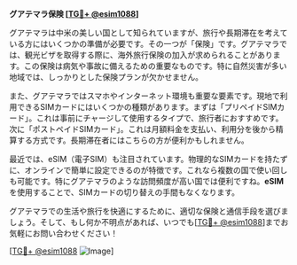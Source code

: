 **グアテマラ保険 [[TG💪+ @esim1088](https://t.me/s/esim1088)]**

グアテマラは中米の美しい国として知られていますが、旅行や長期滞在を考えている方にはいくつかの準備が必要です。その一つが「保険」です。グアテマラでは、観光ビザを取得する際に、海外旅行保険の加入が求められることがあります。この保険は病気や事故に備えるための重要なものです。特に自然災害が多い地域では、しっかりとした保険プランが欠かせません。

また、グアテマラではスマホやインターネット環境も重要な要素です。現地で利用できるSIMカードにはいくつかの種類があります。まずは「プリペイドSIMカード」。これは事前にチャージして使用するタイプで、旅行者におすすめです。次に「ポストペイドSIMカード」。これは月額料金を支払い、利用分を後から精算する方式です。長期滞在者にはこちらの方が便利かもしれません。

最近では、eSIM（電子SIM）も注目されています。物理的なSIMカードを持たずに、オンラインで簡単に設定できるのが特徴です。これなら複数の国で使い回しも可能です。特にグアテマラのような訪問頻度が高い国では便利ですね。**eSIM**を使用することで、SIMカードの切り替えの手間もなくなります。

グアテマラでの生活や旅行を快適にするために、適切な保険と通信手段を選びましょう。そして、もし何か不明点があれば、いつでも[[TG💪+ @esim1088](https://t.me/s/esim1088)]までお気軽にお問い合わせください！

[[TG💪+ @esim1088](https://t.me/s/esim1088) ![Image](https://i.postimg.cc/Y0z9fWf4/image.png)]
